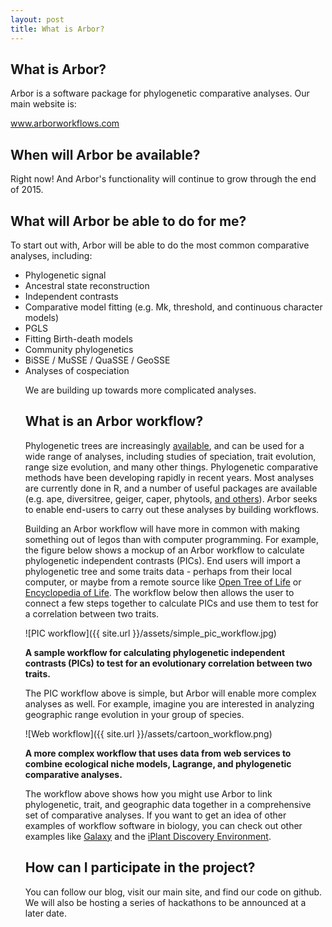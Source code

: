 ```yaml
---
layout: post
title: What is Arbor?
---
```


<h2>What is Arbor?</h2>

Arbor is a software package for phylogenetic comparative analyses. Our main website is:

<a href="www.arborworkflows.com">www.arborworkflows.com</a>

<h2>When will Arbor be available?</h2>

Right now! And Arbor's functionality will continue to grow through the end of 2015.

<h2>What will Arbor be able to do for me?</h2>

To start out with, Arbor will be able to do the most common comparative analyses, including:

<ul>
<li>Phylogenetic signal</li>
<li>Ancestral state reconstruction</li>
<li>Independent contrasts</li>
<li>Comparative model fitting (e.g. Mk, threshold, and continuous character models)</li>
<li>PGLS</li>
<li>Fitting Birth-death models</li>
<li>Community phylogenetics</li>
<li>BiSSE / MuSSE / QuaSSE / GeoSSE</li>
<li>Analyses of cospeciation</li>

We are building up towards more complicated analyses.

<h2>What is an Arbor workflow?</h2>

Phylogenetic trees are increasingly [available](http://blog.opentreeoflife.org), and can be used for a wide range of analyses, including studies of speciation, trait evolution, range size evolution, and many other things. Phylogenetic comparative methods have been developing rapidly in recent years. Most analyses are currently done in R, and a number of useful packages are available (e.g. ape, diversitree, geiger, caper, phytools, [and others](http://cran.r-project.org/web/views/Phylogenetics.html)). Arbor seeks to enable end-users to carry out these analyses by building workflows.

Building an Arbor workflow will have more in common with making something out of legos than with computer programming. For example, the figure below shows a mockup of an Arbor workflow to calculate phylogenetic independent contrasts (PICs). End users will import a phylogenetic tree and some traits data - perhaps from their local computer, or maybe from a remote source like [Open Tree of Life](https://tree.opentreeoflife.org/opentree/argus/opentree3.0@1) or [Encyclopedia of Life](http://eol.org). The workflow below then allows the user to connect a few steps together to calculate PICs and use them to test for a correlation between two traits.

![PIC workflow]({{ site.url }}/assets/simple_pic_workflow.jpg)

**A sample workflow for calculating phylogenetic independent contrasts (PICs) to test for an evolutionary correlation between two traits.**


The PIC workflow above is simple, but Arbor will enable more complex analyses as well. For example, imagine you are interested in analyzing geographic range evolution in your group of species.

![Web workflow]({{ site.url }}/assets/cartoon_workflow.png)

**A more complex workflow that uses data from web services to combine ecological niche models, Lagrange, and phylogenetic comparative analyses.**


The workflow above shows how you might use Arbor to link phylogenetic, trait, and geographic data together in a comprehensive set of comparative analyses. If you want to get an idea of other examples of workflow software in biology, you can check out other examples like [Galaxy](https://usegalaxy.org/) and the [iPlant Discovery Environment](http://www.iplantcollaborative.org/ci/discovery-environment).

<h2>How can I participate in the project?</h2>

You can follow our blog, visit our main site, and find our code on github. We will also be hosting a series of hackathons to be announced at a later date.
